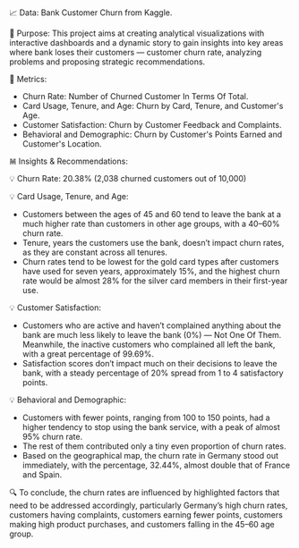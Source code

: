 📈 Data: Bank Customer Churn from Kaggle.

🧐 Purpose: This project aims at creating analytical visualizations with interactive dashboards and a dynamic story 
to gain insights into key areas where bank loses their customers — customer churn rate, 
analyzing problems and proposing strategic recommendations.

💯 Metrics:
- Churn Rate: Number of Churned Customer In Terms Of Total.
- Card Usage, Tenure, and Age: Churn by Card, Tenure, and Customer's Age.
- Customer Satisfaction: Churn by Customer Feedback and Complaints.
- Behavioral and Demographic: Churn by Customer's Points Earned and Customer's Location.

𝌣 Insights & Recommendations:

💡 Churn Rate: 20.38% (2,038 churned customers out of 10,000)

💡 Card Usage, Tenure, and Age: 
  - Customers between the ages of 45 and 60 tend to leave the bank at a much higher rate than customers in other age groups, 
  with a 40–60% churn rate.
  - Tenure, years the customers use the bank, doesn’t impact churn rates, as they are constant across all tenures.
  - Churn rates tend to be lowest for the gold card types after customers have used for seven years, approximately 15%, 
  and the highest churn rate would be almost 28% for the silver card members in their first-year use.

💡 Customer Satisfaction:
  - Customers who are active and haven’t complained anything about the bank are much less likely to leave the bank (0%) — Not One Of Them. 
  Meanwhile, the inactive customers who complained all left the bank, with a great percentage of 99.69%.
  - Satisfaction scores don’t impact much on their decisions to leave the bank, 
  with a steady percentage of 20% spread from 1 to 4 satisfactory points.

💡 Behavioral and Demographic:
  - Customers with fewer points, ranging from 100 to 150 points, had a higher tendency to stop using the bank service, 
  with a peak of almost 95% churn rate. 
  - The rest of them contributed only a tiny even proportion of churn rates.
  - Based on the geographical map, the churn rate in Germany stood out immediately, with the percentage, 32.44%, 
  almost double that of France and Spain.

🔍 To conclude, the churn rates are influenced by highlighted factors that need to be addressed accordingly, 
particularly Germany’s high churn rates, customers having complaints, customers earning fewer points, 
customers making high product purchases, and customers falling in the 45–60 age group.  
